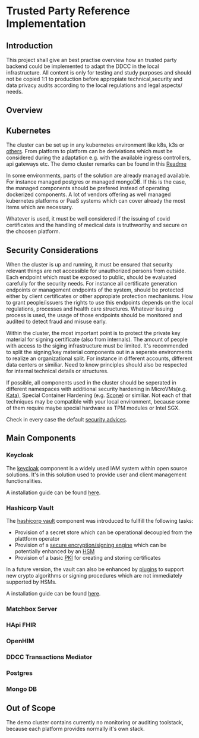 # Trusted Party Reference Implementation

## Introduction

This project shall give an best practise overview how an trusted party backend could be implemented to adapt the DDCC in the local infrastructure. All content is only for testing and study purposes and should not be copied 1:1 to production before appropiate technical,security and data privacy audits according to the local regulations and legal aspects/ needs. 

## Overview

## Kubernetes

The cluster can be set up in any kubernetes environment like k8s, k3s or [others](https://kubernetes.io/de/docs/setup/). From platform to platform can be deriviations which must be considered during the adaptation e.g. with the available ingress controllers, api gateways etc. The demo cluster remarks can be found in this [Readme](https://github.com/WorldHealthOrganization/ddcc-trusted-party-reference-implementation/blob/master/kubernetes/README.md)

In some environments, parts of the solution are already managed available. For instance managed postgres or managed mongoDB. If this is the case, the managed components should be prefered instead of operating dockerized components. A lot of vendors offering as well managed kubernetes platforms or PaaS systems which can cover already the most items which are necessary. 

Whatever is used, it must be well considered if the issuing of covid certificates and the handling of medical data is truthworthy and secure on the choosen platform. 

## Security Considerations

When the cluster is up and running, it must be ensured that security relevant things are not accessible for unauthorized persons from outside. Each endpoint which must be exposed to public, should be evaluated carefully for the security needs. For instance all certificate generation endpoints or management endpoints of the system, should be protected either by client certificates or other appropiate protection mechanisms. How to grant people/issuers the rights to use this endpoints depends on the local regulations, processes and health care structures. Whatever issuing process is used, the usage of those endpoints should be monitored and audited to detect fraud and misuse early. 

Within the cluster, the most important point is to protect the private key material for signing certificate (also from internals). The amount of people with access to the siging infrastructure must be limited. It's recommended to split the signing/key material components out in a seperate environments to realize an organizational split. For instance in different accounts, different data centers or similiar. Need to know principles should also be respected for internal technical details or structures. 

If possible, all components used in the cluster should be seperated in different namespaces with additional security hardening in MicroVMs(e.g. [Kata](https://katacontainers.io)), Special Container Hardening (e.g. [Scone](https://scontain.com/index.html?lang=en)) or similiar. Not each of that techniques may be compatible with your local environment, because some of them require maybe special hardware as TPM modules or Intel SGX.

Check in every case the default [security advices](https://kubernetes.io/docs/tasks/administer-cluster/securing-a-cluster/).



## Main Components

### Keycloak

The [keycloak](https://github.com/keycloak/keycloak) component is a widely used IAM system within open source solutions. It's in this solution used to provide user and client management functionalities. 

A installation guide can be found [here](https://github.com/WorldHealthOrganization/ddcc-trusted-party-reference-implementation/blob/master/docs/KEYCLOAK.md).

### Hashicorp Vault

The [hashicorp vault](https://github.com/hashicorp/vault) component was introduced to fullfill the following tasks: 

- Provision of a secret store which can be operational decoupled from the plattform operator
- Provision of a [secure encryption/signing engine](https://learn.hashicorp.com/tutorials/vault/eaas-transit) which can be potentially enhanced by an [HSM](https://www.vaultproject.io/docs/enterprise/hsm)
- Provision of a basic [PKI](https://learn.hashicorp.com/tutorials/vault/pki-engine) for creating and storing certificates

In a future version, the vault can also be enhanced by [plugins](https://www.vaultproject.io/docs/internals/plugins) to support new crypto algorithms or signing procedures which are not immediately supported by HSMs.

A installation guide can be found [here](https://github.com/WorldHealthOrganization/ddcc-trusted-party-reference-implementation/blob/master/docs/HASHICORPVAULT.md).

### Matchbox Server

### HApi FHIR

### OpenHIM

### DDCC Transactions Mediator

### Postgres

### Mongo DB



## Out of Scope

The demo cluster contains currently no monitoring or auditing toolstack, because each platform provides normally it's own stack. 





